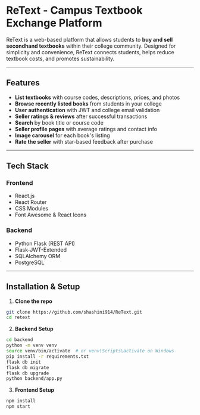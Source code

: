 # ReText - Campus Textbook Exchange Platform

ReText is a web-based platform that allows students to **buy and sell secondhand textbooks** within their college community. Designed for simplicity and convenience, ReText connects students, helps reduce textbook costs, and promotes sustainability.

---

## Features

- **List textbooks** with course codes, descriptions, prices, and photos
- **Browse recently listed books** from students in your college
- **User authentication** with JWT and college email validation
- **Seller ratings & reviews** after successful transactions
- **Search** by book title or course code
- **Seller profile pages** with average ratings and contact info
- **Image carousel** for each book's listing
-  **Rate the seller** with star-based feedback after purchase

---

## Tech Stack

### Frontend
- React.js
- React Router
- CSS Modules
- Font Awesome & React Icons

### Backend
- Python Flask (REST API)
- Flask-JWT-Extended
- SQLAlchemy ORM
- PostgreSQL

---

## Installation & Setup

1. **Clone the repo**

```bash
git clone https://github.com/shashini914/ReText.git
cd retext
```
2. **Backend Setup**

```bash
cd backend
python -m venv venv
source venv/bin/activate  # or venv\Scripts\activate on Windows
pip install -r requirements.txt
flask db init
flask db migrate
flask db upgrade
python backend/app.py
```
3. **Frontend Setup**

```bash
npm install
npm start
```
